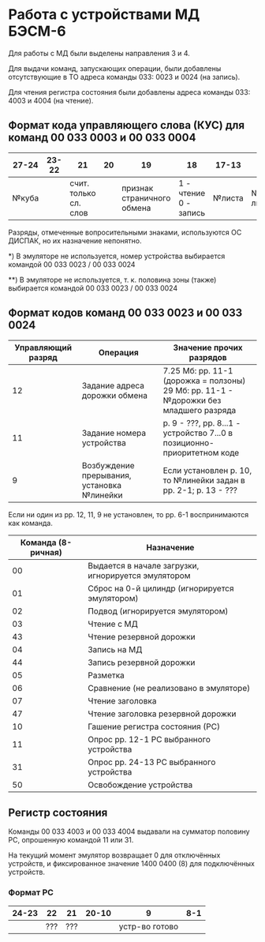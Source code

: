 # Работа с устройствами МД БЭСМ-6

Для работы с МД были выделены направления 3 и 4. 

Для выдачи команд, запускающих операции, были добавлены отсутствующие в ТО адреса команды 033: 0023 и 0024 (на запись).

Для чтения регистра состояния были добавлены адреса команды 033: 4003 и 4004 (на чтение).

## Формат кода управляющего слова (КУС) для команд 00 033 0003 и 00 033 0004

| 27-24 | 23-22 | 21 | 20 | 19 | 18 | 17-13 | 12 | 11 | 10-8 | 7-2 | 1 |
| --- | --- | --- | --- | --- | --- | --- | --- | --- | --- | --- | --- |
| №куба | | счит. только сл. слов |  | признак страничного обмена | 1 - чтение<br>0 - запись | №листа | №половины листа |  | №устройства<sup>*)</sup> | 5 = ??? | №половины зоны(?)<sup>**)</sup> |

Разряды, отмеченные вопросительными знаками, используются ОС ДИСПАК, но их назначение непонятно.

\*) В эмуляторе не используется, номер устройства выбирается командой 00 033 0023 / 00 033 0024

\*\*) В эмуляторе не используется, т. к. половина зоны (также) выбирается командой 00 033 0023 / 00 033 0024

## Формат кодов команд 00 033 0023 и 00 033 0024

| Управляющий разряд | Операция | Значение прочих разрядов |
| --- | --- | --- |
| 12 | Задание адреса дорожки обмена | 7.25 Мб: рр. 11-1 (дорожка = ползоны)<br>29 Мб: рр. 11-1 - №дорожки без младшего разряда |
| 11 | Задание номера устройства | р. 9 - ???, рр. 8...1 - устройство 7...0 в позиционно-приоритетном коде |
| 9 | Возбуждение прерывания, установка №линейки | Если установлен р. 10, то №линейки задан в рр. 2-1; р. 13 - ??? |

Если ни один из рр. 12, 11, 9 не установлен, то рр. 6-1 воспринимаются как команда.

| Команда (8-ричная) | Назначение |
| --- | --- |
| 00 | Выдается в начале загрузки, игнорируется эмулятором |
| 01 | Сброс на 0-й цилиндр (игнорируется эмулятором) |
| 02 | Подвод (игнорируется эмулятором) |
| 03 | Чтение с МД |
| 43 | Чтение резервной дорожки |
| 04 | Запись на МД |
| 44 | Запись резервной дорожки |
| 05 | Разметка |
| 06 | Сравнение (не реализовано в эмуляторе) |
| 07 | Чтение заголовка |
| 47 | Чтение заголовка резервной дорожки |
| 10 | Гашение регистра состояния (РС) |
| 11 | Опрос рр. 12-1 РС выбранного устройства |
| 31 | Опрос рр. 24-13 РС выбранного устройства |
| 50 | Освобождение устройства |

## Регистр состояния

Команды 00 033 4003 и 00 033 4004 выдавали на сумматор половину РС, опрошенную командой 11 или 31.

На текущий момент эмулятор возвращает 0 для отключённых устройств, и фиксированное значение 1400 0400 (8)
для подключённых устройств.

### Формат РС

| 24-23 | 22 | 21 | 20-10 | 9 | 8-1 |
| --- | --- | --- | --- | --- | --- |
|     | ??? | ??? |     | устр-во готово | |


